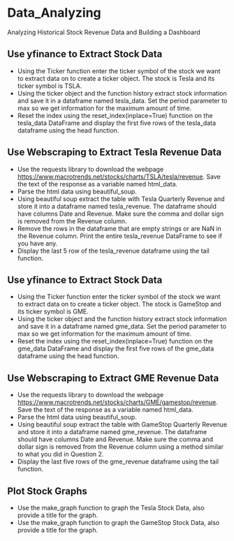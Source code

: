 # Data_Analyzing
Analyzing Historical Stock Revenue Data and Building a Dashboard


##  Use yfinance to Extract Stock Data
* Using the Ticker function enter the ticker symbol of the stock we want to extract data on to create a ticker object. The stock is Tesla and its ticker symbol is TSLA.
* Using the ticker object and the function history extract stock information and save it in a dataframe named tesla_data. Set the period parameter to max so we get information for the maximum amount of time.
* Reset the index using the reset_index(inplace=True) function on the tesla_data DataFrame and display the first five rows of the tesla_data dataframe using the head function.


##  Use Webscraping to Extract Tesla Revenue Data
* Use the requests library to download the webpage https://www.macrotrends.net/stocks/charts/TSLA/tesla/revenue. Save the text of the response as a variable named html_data.
* Parse the html data using beautiful_soup.
* Using beautiful soup extract the table with Tesla Quarterly Revenue and store it into a dataframe named tesla_revenue. The dataframe should have columns Date and Revenue. Make sure the comma and dollar sign is removed from the Revenue column.
* Remove the rows in the dataframe that are empty strings or are NaN in the Revenue column. Print the entire tesla_revenue DataFrame to see if you have any.
* Display the last 5 row of the tesla_revenue dataframe using the tail function.


##  Use yfinance to Extract Stock Data
* Using the Ticker function enter the ticker symbol of the stock we want to extract data on to create a ticker object. The stock is GameStop and its ticker symbol is GME.
* Using the ticker object and the function history extract stock information and save it in a dataframe named gme_data. Set the period parameter to max so we get information for the maximum amount of time.
* Reset the index using the reset_index(inplace=True) function on the gme_data DataFrame and display the first five rows of the gme_data dataframe using the head function.


##  Use Webscraping to Extract GME Revenue Data
* Use the requests library to download the webpage https://www.macrotrends.net/stocks/charts/GME/gamestop/revenue. Save the text of the response as a variable named html_data.
* Parse the html data using beautiful_soup.
* Using beautiful soup extract the table with GameStop Quarterly Revenue and store it into a dataframe named gme_revenue. The dataframe should have columns Date and Revenue. Make sure the comma and dollar sign is removed from the Revenue column using a method similar to what you did in Question 2.
* Display the last five rows of the gme_revenue dataframe using the tail function.

## Plot Stock Graphs
* Use the make_graph function to graph the Tesla Stock Data, also provide a title for the graph.
* Use the make_graph function to graph the GameStop Stock Data, also provide a title for the graph.
